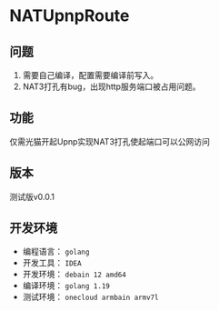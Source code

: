# **NATUpnpRoute**

## 问题

1. 需要自己编译，配置需要编译前写入。
2. NAT3打孔有bug，出现http服务端口被占用问题。

## 功能

仅需光猫开起Upnp实现NAT3打孔使起端口可以公网访问

## 版本

测试版v0.0.1

## 开发环境

- 编程语言： `golang`
- 开发工具： `IDEA`
- 开发环境： `debain 12 amd64`
- 编译环境： `golang 1.19`
- 测试环境： `onecloud armbain armv7l`